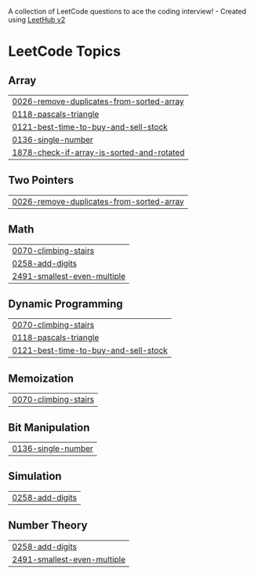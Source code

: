 A collection of LeetCode questions to ace the coding interview! - Created using [LeetHub v2](https://github.com/arunbhardwaj/LeetHub-2.0)
<!---LeetCode Topics Start-->
# LeetCode Topics
## Array
|  |
| ------- |
| [0026-remove-duplicates-from-sorted-array](https://github.com/abpooja05/100Day-DSAChallenge-in-Python/tree/master/0026-remove-duplicates-from-sorted-array) |
| [0118-pascals-triangle](https://github.com/abpooja05/100Day-DSAChallenge-in-Python/tree/master/0118-pascals-triangle) |
| [0121-best-time-to-buy-and-sell-stock](https://github.com/abpooja05/100Day-DSAChallenge-in-Python/tree/master/0121-best-time-to-buy-and-sell-stock) |
| [0136-single-number](https://github.com/abpooja05/100Day-DSAChallenge-in-Python/tree/master/0136-single-number) |
| [1878-check-if-array-is-sorted-and-rotated](https://github.com/abpooja05/100Day-DSAChallenge-in-Python/tree/master/1878-check-if-array-is-sorted-and-rotated) |
## Two Pointers
|  |
| ------- |
| [0026-remove-duplicates-from-sorted-array](https://github.com/abpooja05/100Day-DSAChallenge-in-Python/tree/master/0026-remove-duplicates-from-sorted-array) |
## Math
|  |
| ------- |
| [0070-climbing-stairs](https://github.com/abpooja05/100Day-DSAChallenge-in-Python/tree/master/0070-climbing-stairs) |
| [0258-add-digits](https://github.com/abpooja05/100Day-DSAChallenge-in-Python/tree/master/0258-add-digits) |
| [2491-smallest-even-multiple](https://github.com/abpooja05/100Day-DSAChallenge-in-Python/tree/master/2491-smallest-even-multiple) |
## Dynamic Programming
|  |
| ------- |
| [0070-climbing-stairs](https://github.com/abpooja05/100Day-DSAChallenge-in-Python/tree/master/0070-climbing-stairs) |
| [0118-pascals-triangle](https://github.com/abpooja05/100Day-DSAChallenge-in-Python/tree/master/0118-pascals-triangle) |
| [0121-best-time-to-buy-and-sell-stock](https://github.com/abpooja05/100Day-DSAChallenge-in-Python/tree/master/0121-best-time-to-buy-and-sell-stock) |
## Memoization
|  |
| ------- |
| [0070-climbing-stairs](https://github.com/abpooja05/100Day-DSAChallenge-in-Python/tree/master/0070-climbing-stairs) |
## Bit Manipulation
|  |
| ------- |
| [0136-single-number](https://github.com/abpooja05/100Day-DSAChallenge-in-Python/tree/master/0136-single-number) |
## Simulation
|  |
| ------- |
| [0258-add-digits](https://github.com/abpooja05/100Day-DSAChallenge-in-Python/tree/master/0258-add-digits) |
## Number Theory
|  |
| ------- |
| [0258-add-digits](https://github.com/abpooja05/100Day-DSAChallenge-in-Python/tree/master/0258-add-digits) |
| [2491-smallest-even-multiple](https://github.com/abpooja05/100Day-DSAChallenge-in-Python/tree/master/2491-smallest-even-multiple) |
<!---LeetCode Topics End-->